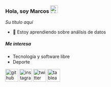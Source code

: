 ### Hola, soy Marcos <img src="https://user-images.githubusercontent.com/1303154/88677602-1635ba80-d120-11ea-84d8-d263ba5fc3c0.gif" width="24px" alt="hi">
<em>  Su título aquí </em>
- 🌱 Estoy aprendiendo sobre análisis de datos 
##### Me interesa
* Tecnología y software libre
* Deporte 

[<img src='https://cdn.jsdelivr.net/npm/simple-icons@3.0.1/icons/github.svg' alt='github' height='40'>](https://github.com/marcosbutti)  [<img src='https://cdn.jsdelivr.net/npm/simple-icons@3.0.1/icons/instagram.svg' alt='instagram' height='40'>](https://www.instagram.com/marcos.b/)  [<img src='https://cdn.jsdelivr.net/npm/simple-icons@3.0.1/icons/twitter.svg' alt='twitter' height='40'>](https://twitter.com/marcosbutti)  [<img src='https://cdn.jsdelivr.net/npm/simple-icons@3.0.1/icons/tableau.svg' alt='tableau' height='40'>](https://public.tableau.com/app/profile/marcosb) 
